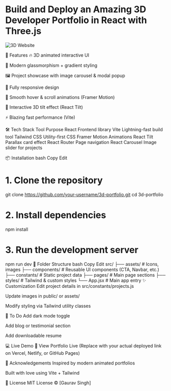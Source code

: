 # Build and Deploy an Amazing 3D Developer Portfolio in React with Three.js

![3D Website](https://drive.google.com/uc?export=view&id=1WDWlxF5uaCYW1JxIOe2OQ_57UAU7jwXe)


🌟 Features
🔥 3D animated interactive UI

🎨 Modern glassmorphism + gradient styling

🖼️ Project showcase with image carousel & modal popup

📱 Fully responsive design

🎯 Smooth hover & scroll animations (Framer Motion)

🎡 Interactive 3D tilt effect (React Tilt)

⚡ Blazing fast performance (Vite)

🛠️ Tech Stack
Tool	Purpose
React	Frontend library
Vite	Lightning-fast build tool
Tailwind CSS	Utility-first CSS
Framer Motion	Animations
React Tilt	Parallax card effect
React Router	Page navigation
React Carousel	Image slider for projects

📦 Installation
bash
Copy
Edit
# 1. Clone the repository
git clone https://github.com/your-username/3d-portfolio.git
cd 3d-portfolio

# 2. Install dependencies
npm install

# 3. Run the development server
npm run dev
📁 Folder Structure
bash
Copy
Edit
src/
├── assets/         # Icons, images
├── components/     # Reusable UI components (CTA, Navbar, etc.)
├── constants/      # Static project data
├── pages/          # Main page sections
├── styles/         # Tailwind & custom styles
└── App.jsx         # Main app entry
✨ Customization
Edit project details in src/constants/projects.js

Update images in public/ or assets/

Modify styling via Tailwind utility classes

📌 To Do
 Add dark mode toggle

 Add blog or testimonial section

 Add downloadable resume

💻 Live Demo
🔗 View Portfolio Live
(Replace with your actual deployed link on Vercel, Netlify, or GitHub Pages)

🙌 Acknowledgements
Inspired by modern animated portfolios

Built with love using Vite + Tailwind

📜 License
MIT License © [Gaurav Singh]
